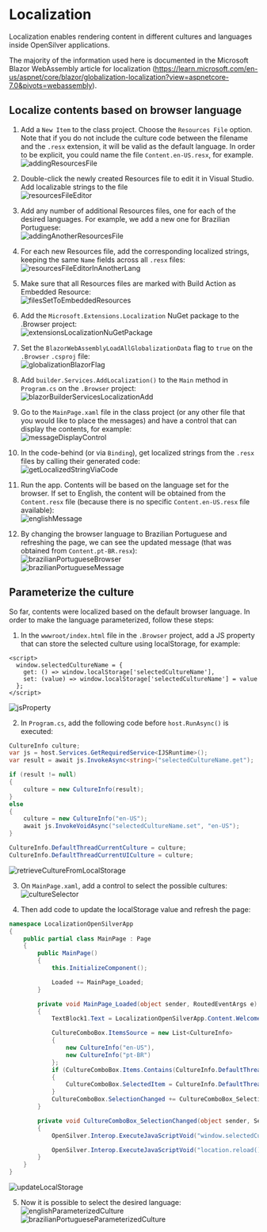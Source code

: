 # Localization

Localization enables rendering content in different cultures and languages inside OpenSilver applications.

The majority of the information used here is documented in the Microsoft Blazor WebAssembly article for localization (https://learn.microsoft.com/en-us/aspnet/core/blazor/globalization-localization?view=aspnetcore-7.0&pivots=webassembly).

## Localize contents based on browser language

1. Add a `New Item` to the class project. Choose the `Resources File` option. Note that if you do not include the culture code between the filename and the `.resx` extension, it will be valid as the default language. In order to be explicit, you could name the file `Content.en-US.resx`, for example.<br/>
![addingResourcesFile](../../images/how-to-topics/localization/localization1.png "Adding New Resources File")

1. Double-click the newly created Resources file to edit it in Visual Studio. Add localizable strings to the file<br/>
![resourcesFileEditor](../../images/how-to-topics/localization/localization2.png "Resources File Editor")

1. Add any number of additional Resources files, one for each of the desired languages. For example, we add a new one for Brazilian Portuguese:<br/>
![addingAnotherResourcesFile](../../images/how-to-topics/localization/localization3.png "Adding Another Resources File")

1. For each new Resources file, add the corresponding localized strings, keeping the same `Name` fields across all `.resx` files:<br/>
![resourcesFileEditorInAnotherLang](../../images/how-to-topics/localization/localization4.png "Resources File Editor In Another Lang")

1. Make sure that all Resources files are marked with Build Action as Embedded Resource:<br/>
![filesSetToEmbeddedResources](../../images/how-to-topics/localization/localization5.png "Files Set to Embedded Resources")

1. Add the `Microsoft.Extensions.Localization` NuGet package to the .Browser project:<br/>
![extensionsLocalizationNuGetPackage](../../images/how-to-topics/localization/localization6.png "Microsoft.Extension.Localization NuGet package")

1. Set the `BlazorWebAssemblyLoadAllGlobalizationData` flag to `true` on the `.Browser` `.csproj` file:<br/>
![globalizationBlazorFlag](../../images/how-to-topics/localization/localization7.png "Blazor Globalization flag to true")

1. Add `builder.Services.AddLocalization()` to the `Main` method in `Program.cs` on the `.Browser` project:<br/>
![blazorBuilderServicesLocalizationAdd](../../images/how-to-topics/localization/localization8.png "Adding Localization Service to Blazor builder")

1. Go to the `MainPage.xaml` file in the class project (or any other file that you would like to place the messages) and have a control that can display the contents, for example:<br/>
![messageDisplayControl](../../images/how-to-topics/localization/localization9.png "Message Display Control")

1. In the code-behind (or via `Binding`), get localized strings from the `.resx` files by calling their generated code:<br/>
![getLocalizedStringViaCode](../../images/how-to-topics/localization/localization10.png "Getting Localized Strings Via Code")

1. Run the app. Contents will be based on the language set for the browser. If set to English, the content will be obtained from the `Content.resx` file (because there is no specific `Content.en-US.resx` file available):<br/>
![englishMessage](../../images/how-to-topics/localization/localization11.png "English Message")

1. By changing the browser language to Brazilian Portuguese and refreshing the page, we can see the updated message (that was obtained from `Content.pt-BR.resx`):<br/>
![brazilianPortugueseBrowser](../../images/how-to-topics/localization/localization12.png "Brazilian Portuguese Browser")<br/>
![brazilianPortugueseMessage](../../images/how-to-topics/localization/localization13.png "Brazilian Portuguese Message")

## Parameterize the culture

So far, contents were localized based on the default browser language. In order to make the language parameterized, follow these steps:

1. In the `wwwroot/index.html` file in the `.Browser` project, add a JS property that can store the selected culture using localStorage, for example:</br>
```JS
<script>
  window.selectedCultureName = {
    get: () => window.localStorage['selectedCultureName'],
    set: (value) => window.localStorage['selectedCultureName'] = value
  };
</script>
```
![jsProperty](../../images/how-to-topics/localization/localization14.png "JS property to store culture")

2. In `Program.cs`, add the following code before `host.RunAsync()` is executed:
```C#
CultureInfo culture;
var js = host.Services.GetRequiredService<IJSRuntime>();
var result = await js.InvokeAsync<string>("selectedCultureName.get");

if (result != null)
{
    culture = new CultureInfo(result);
}
else
{
    culture = new CultureInfo("en-US");
    await js.InvokeVoidAsync("selectedCultureName.set", "en-US");
}

CultureInfo.DefaultThreadCurrentCulture = culture;
CultureInfo.DefaultThreadCurrentUICulture = culture;
```
![retrieveCultureFromLocalStorage](../../images/how-to-topics/localization/localization15.png "Retrieve culture from localStorage")

3. On `MainPage.xaml`, add a control to select the possible cultures:<br/>
![cultureSelector](../../images/how-to-topics/localization/localization16.png "Culture Selector")

4. Then add code to update the localStorage value and refresh the page:
```C#
namespace LocalizationOpenSilverApp
{
    public partial class MainPage : Page
    {
        public MainPage()
        {
            this.InitializeComponent();

            Loaded += MainPage_Loaded;
        }

        private void MainPage_Loaded(object sender, RoutedEventArgs e)
        {
            TextBlock1.Text = LocalizationOpenSilverApp.Content.WelcomeMessage;

            CultureComboBox.ItemsSource = new List<CultureInfo>
            {
                new CultureInfo("en-US"),
                new CultureInfo("pt-BR")
            };
            if (CultureComboBox.Items.Contains(CultureInfo.DefaultThreadCurrentCulture))
            {
                CultureComboBox.SelectedItem = CultureInfo.DefaultThreadCurrentCulture;
            }
            CultureComboBox.SelectionChanged += CultureComboBox_SelectionChanged;
        }

        private void CultureComboBox_SelectionChanged(object sender, SelectionChangedEventArgs e)
        {
            OpenSilver.Interop.ExecuteJavaScriptVoid("window.selectedCultureName.set($0)", (e.AddedItems[0] as CultureInfo).Name);

            OpenSilver.Interop.ExecuteJavaScriptVoid("location.reload()");
        }
    }
}
```
![updateLocalStorage](../../images/how-to-topics/localization/localization17.png "Update localStorage")

5. Now it is possible to select the desired language:<br/>
![englishParameterizedCulture](../../images/how-to-topics/localization/localization18.png "English Parameterized Culture")<br/>
![brazilianPortugueseParameterizedCulture](../../images/how-to-topics/localization/localization19.png "Brazilian Portuguese Parameterized Culture")
